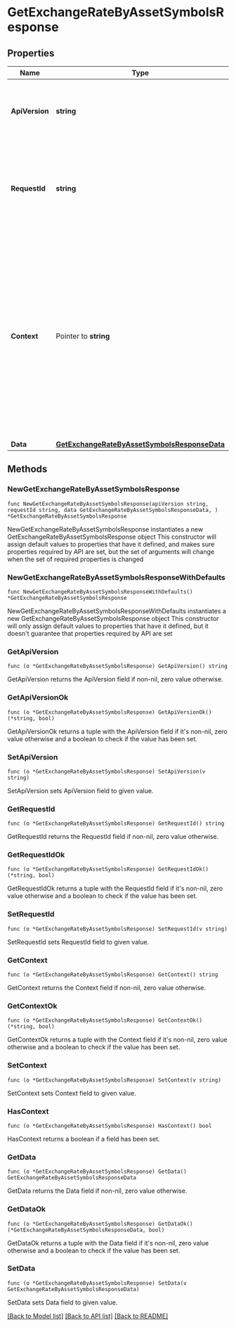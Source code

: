 # GetExchangeRateByAssetSymbolsResponse

## Properties

Name | Type | Description | Notes
------------ | ------------- | ------------- | -------------
**ApiVersion** | **string** | Specifies the version of the API that incorporates this endpoint. | 
**RequestId** | **string** | Defines the ID of the request. The &#x60;requestId&#x60; is generated by Crypto APIs and it&#39;s unique for every request. | 
**Context** | Pointer to **string** | In batch situations the user can use the context to correlate responses with requests. This property is present regardless of whether the response was successful or returned as an error. &#x60;context&#x60; is specified by the user. | [optional] 
**Data** | [**GetExchangeRateByAssetSymbolsResponseData**](GetExchangeRateByAssetSymbolsResponseData.md) |  | 

## Methods

### NewGetExchangeRateByAssetSymbolsResponse

`func NewGetExchangeRateByAssetSymbolsResponse(apiVersion string, requestId string, data GetExchangeRateByAssetSymbolsResponseData, ) *GetExchangeRateByAssetSymbolsResponse`

NewGetExchangeRateByAssetSymbolsResponse instantiates a new GetExchangeRateByAssetSymbolsResponse object
This constructor will assign default values to properties that have it defined,
and makes sure properties required by API are set, but the set of arguments
will change when the set of required properties is changed

### NewGetExchangeRateByAssetSymbolsResponseWithDefaults

`func NewGetExchangeRateByAssetSymbolsResponseWithDefaults() *GetExchangeRateByAssetSymbolsResponse`

NewGetExchangeRateByAssetSymbolsResponseWithDefaults instantiates a new GetExchangeRateByAssetSymbolsResponse object
This constructor will only assign default values to properties that have it defined,
but it doesn't guarantee that properties required by API are set

### GetApiVersion

`func (o *GetExchangeRateByAssetSymbolsResponse) GetApiVersion() string`

GetApiVersion returns the ApiVersion field if non-nil, zero value otherwise.

### GetApiVersionOk

`func (o *GetExchangeRateByAssetSymbolsResponse) GetApiVersionOk() (*string, bool)`

GetApiVersionOk returns a tuple with the ApiVersion field if it's non-nil, zero value otherwise
and a boolean to check if the value has been set.

### SetApiVersion

`func (o *GetExchangeRateByAssetSymbolsResponse) SetApiVersion(v string)`

SetApiVersion sets ApiVersion field to given value.


### GetRequestId

`func (o *GetExchangeRateByAssetSymbolsResponse) GetRequestId() string`

GetRequestId returns the RequestId field if non-nil, zero value otherwise.

### GetRequestIdOk

`func (o *GetExchangeRateByAssetSymbolsResponse) GetRequestIdOk() (*string, bool)`

GetRequestIdOk returns a tuple with the RequestId field if it's non-nil, zero value otherwise
and a boolean to check if the value has been set.

### SetRequestId

`func (o *GetExchangeRateByAssetSymbolsResponse) SetRequestId(v string)`

SetRequestId sets RequestId field to given value.


### GetContext

`func (o *GetExchangeRateByAssetSymbolsResponse) GetContext() string`

GetContext returns the Context field if non-nil, zero value otherwise.

### GetContextOk

`func (o *GetExchangeRateByAssetSymbolsResponse) GetContextOk() (*string, bool)`

GetContextOk returns a tuple with the Context field if it's non-nil, zero value otherwise
and a boolean to check if the value has been set.

### SetContext

`func (o *GetExchangeRateByAssetSymbolsResponse) SetContext(v string)`

SetContext sets Context field to given value.

### HasContext

`func (o *GetExchangeRateByAssetSymbolsResponse) HasContext() bool`

HasContext returns a boolean if a field has been set.

### GetData

`func (o *GetExchangeRateByAssetSymbolsResponse) GetData() GetExchangeRateByAssetSymbolsResponseData`

GetData returns the Data field if non-nil, zero value otherwise.

### GetDataOk

`func (o *GetExchangeRateByAssetSymbolsResponse) GetDataOk() (*GetExchangeRateByAssetSymbolsResponseData, bool)`

GetDataOk returns a tuple with the Data field if it's non-nil, zero value otherwise
and a boolean to check if the value has been set.

### SetData

`func (o *GetExchangeRateByAssetSymbolsResponse) SetData(v GetExchangeRateByAssetSymbolsResponseData)`

SetData sets Data field to given value.



[[Back to Model list]](../README.md#documentation-for-models) [[Back to API list]](../README.md#documentation-for-api-endpoints) [[Back to README]](../README.md)


